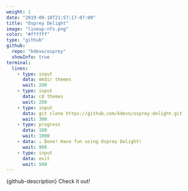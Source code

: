 ```yaml
---
weight: 1
date: "2019-09-18T21:57:17-07:00"
title: "Osprey Delight"
image: "lineup-nfs.png"
color: "#ffffff"
type: "github"
github:
  repo: "kdevo/osprey"
  showInfo: true
terminal:
  lines:
    - type: input
      data: mkdir themes
      wait: 200
    - type: input
      data: cd themes
      wait: 200
    - type: input
      data: git clone https://github.com/kdevo/osprey-delight.git
      wait: 300
    - type: progress
      data: 100
      wait: 1000
    - data: ☕ Done! Have fun using Osprey Delight!
      wait: 900
    - type: input
      data: exit
      wait: 500
---
```


{github-description}
Check it out!
